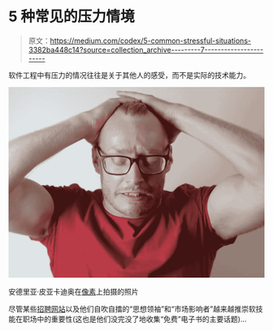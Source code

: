 # 5 种常见的压力情境

> 原文：<https://medium.com/codex/5-common-stressful-situations-3382ba448c14?source=collection_archive---------7----------------------->

软件工程中有压力的情况往往是关于其他人的感受，而不是实际的技术能力。

![](img/452aaba723ebc6c56aab7fd75bad685a.png)

安德里亚·皮亚卡迪奥在[像素](https://www.pexels.com/photo/upset-male-with-headache-taking-break-after-intensive-work-3974785/)上拍摄的照片

尽管某些[招聘网站](https://www.linkedin.com/)以及他们自吹自擂的“思想领袖”和“市场影响者”越来越推崇软技能在职场中的重要性(这也是他们没完没了地收集“免费”电子书的主要话题)…